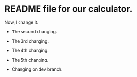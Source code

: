 # README file for our calculator.

Now, I change it.

* The second changing.

* The 3rd changing.

* The 4th changing.

* The 5th changing.
* Changing on dev branch.
